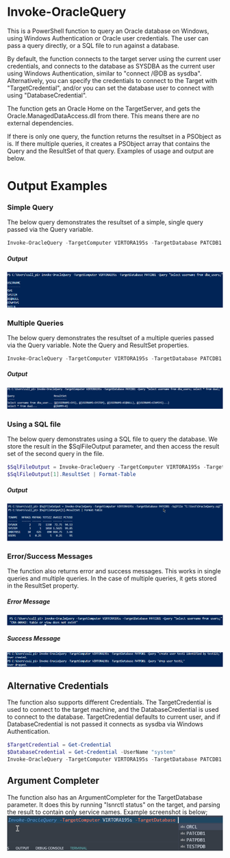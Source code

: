 # Invoke-OracleQuery
This is a PowerShell function to query an Oracle database on Windows, using Windows Authentication or Oracle user credentials. The user can pass a query directly, or a SQL file to run against a database.

By default, the function connects to the target server using the current user credentials, and connects to the database as SYSDBA as the current user using Windows Authentication, similar to "connect /@DB as sysdba". Alternatively, you can specify the credentials to connect to the Target with "TargetCredential", and/or you can set the database user to connect with using "DatabaseCredential".

The function gets an Oracle Home on the TargetServer, and gets the Oracle.ManagedDataAccess.dll from there. This means there are no external dependencies. 

If there is only one query, the function returns the resultset in a PSObject as is. If there multiple queries, it creates a PSObject array that contains the Query and the ResultSet of that query. Examples of usage and output are below.

# Output Examples

### Simple Query
The below query demonstrates the resultset of a simple, single query passed via the Query variable.

```powershell 
Invoke-OracleQuery -TargetComputer VIRTORA195s -TargetDatabase PATCDB1 -Query "Select username from dba_users;" 
```
##### Output
![alt text](./ExampleScreenshots/SimpleSelect.png "Simple Query example")


### Multiple Queries
The below query demonstrates the resultset of a multiple queries passed via the Query variable. Note the Query and ResultSet properties.

```powershell 
Invoke-OracleQuery -TargetComputer VIRTORA195s -TargetDatabase PATCDB1 -Query "Select username from dba_users; select * from dual;" 
```
##### Output
![alt text](./ExampleScreenshots/MultipleQueries.png "Multiple Query example")

### Using a SQL file
The below query demonstrates using a SQL file to query the database. We store the result in the $SqlFileOutput parameter, and then access the result set of the second query in the file.

```powershell 
$SqlFileOutput = Invoke-OracleQuery -TargetComputer VIRTORA195s -TargetDatabase PATCDB1 -SqlFile "C:\test\OracleQuery.sql"
$SqlFileOutput[1].ResultSet | Format-Table
```
##### Output
![alt text](./ExampleScreenshots/SqlFileExample.png "SQlFile example")


### Error/Success Messages
The function also returns error and success messages. This works in single queries and multiple queries. In the case of multiple queries, it gets stored in the ResultSet property.

##### Error Message
![alt text](./ExampleScreenshots/ErrorMessage.png "Multiple Query example")

##### Success Message
![alt text](./ExampleScreenshots/SuccessMessage.png "Multiple Query example")

## Alternative Credentials
The function also supports different Credentials. The TargetCredential is used to connect to the target machine, and the DatabaseCredential is used to connect to the database. TargetCredential defaults to current user, and if DatabaseCredential is not passed it connects as sysdba via Windows Authentication. 
```powershell 
$TargetCredential = Get-Credential 
$DatabaseCredential = Get-Credential -UserName "system"
Invoke-OracleQuery -TargetComputer VIRTORA195s -TargetDatabase PATCDB1 -Query "Select username from dba_users;" -TargetCredential $TargetCredential -DatabaseCredential $DatabaseCredential
```

## Argument Completer
The function also has an ArgumentCompleter for the TargetDatabase parameter. It does this by running "lsnrctl status" on the target, and parsing the result to contain only service names. Example screenshot is below;
![alt text](./ExampleScreenshots/ArgumentCompleter.png "ArgumentCompleter example")
